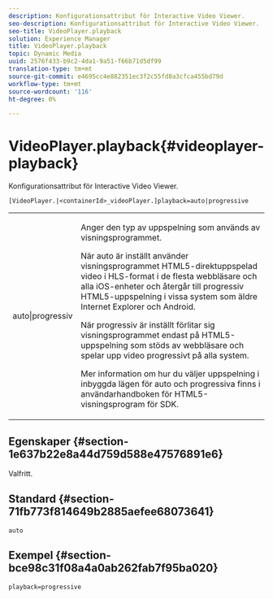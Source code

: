 ```yaml
---
description: Konfigurationsattribut för Interactive Video Viewer.
seo-description: Konfigurationsattribut för Interactive Video Viewer.
seo-title: VideoPlayer.playback
solution: Experience Manager
title: VideoPlayer.playback
topic: Dynamic Media
uuid: 2576f433-b9c2-4da1-9a51-f66b71d5df99
translation-type: tm+mt
source-git-commit: e4695cc4e882351ec3f2c55fd8a3cfca455bd79d
workflow-type: tm+mt
source-wordcount: '116'
ht-degree: 0%

---
```



# VideoPlayer.playback{#videoplayer-playback}

Konfigurationsattribut för Interactive Video Viewer.

`[VideoPlayer.|<containerId>_videoPlayer.]playback=auto|progressive`

<table id="table_441553CD34C94A58A9D7CBF772DEDDB6"> 
 <tbody> 
  <tr> 
   <td colname="col1"> <p> <span class="codeph"> auto|progressiv</span> </p> </td> 
   <td colname="col2"> <p> Anger den typ av uppspelning som används av visningsprogrammet. </p> <p>När <span class="codeph"> auto</span> är inställt använder visningsprogrammet HTML5-direktuppspelad video i HLS-format i de flesta webbläsare och alla iOS-enheter och återgår till progressiv HTML5-uppspelning i vissa system som äldre Internet Explorer och Android. </p> <p>När <span class="codeph"> progressiv</span> är inställt förlitar sig visningsprogrammet endast på HTML5-uppspelning som stöds av webbläsare och spelar upp video progressivt på alla system. </p> <p>Mer information om hur du väljer uppspelning i inbyggda lägen för <span class="codeph"> auto</span> och <span class="codeph"> progressiva</span> finns i användarhandboken för HTML5-visningsprogram för SDK. </p> </td> 
  </tr> 
 </tbody> 
</table>

## Egenskaper {#section-1e637b22e8a44d759d588e47576891e6}

Valfritt.

## Standard {#section-71fb773f814649b2885aefee68073641}

`auto`

## Exempel {#section-bce98c31f08a4a0ab262fab7f95ba020}

`playback=progressive`
